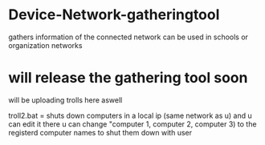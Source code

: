 # Device-Network-gatheringtool
gathers information of the connected network can be used in schools or organization networks 

# will release the gathering tool soon 

will be uploading trolls here aswell 

troll2.bat = shuts down computers in a local ip (same network as u) and u can edit it there u can change "computer 1, computer 2, computer 3) to the registerd  computer names to shut them down with user 
